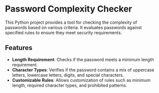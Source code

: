 # Password Complexity Checker

This Python project provides a tool for checking the complexity of passwords based on various criteria. It evaluates passwords against specified rules to ensure they meet security requirements.

## Features

- **Length Requirement**: Checks if the password meets a minimum length requirement.
- **Character Types**: Verifies if the password contains a mix of uppercase letters, lowercase letters, digits, and special characters.
- **Customizable Rules**: Allows customization of rules such as minimum length, required character types, and prohibited patterns.

